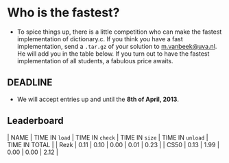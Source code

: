 # Who is the fastest?

* To spice things up, there is a little competition who can make the fastest
  implementation of dictionary.c. If you think you have a fast implementation,
  send a `.tar.gz` of your solution to <m.vanbeek@uva.nl>. He will add you in
  the table below. If you turn out to have the fastest implementation of all
  students, a fabulous price awaits.

## DEADLINE

* We will accept entries up and until the **8th of April, 2013**.

## Leaderboard

  | NAME | TIME IN `load` | TIME IN `check` | TIME IN `size` | TIME IN `unload` | TIME IN TOTAL | 
  | Rezk | 0.11 | 0.10 | 0.00 | 0.01 | 0.23 |
  | CS50 | 0.13 | 1.99 | 0.00 | 0.00 | 2.12 |

